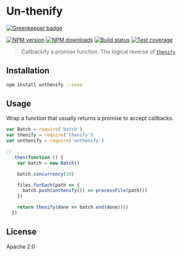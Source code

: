 # Un-thenify

[![Greenkeeper badge](https://badges.greenkeeper.io/blakeembrey/unthenify.svg)](https://greenkeeper.io/)

[![NPM version][npm-image]][npm-url]
[![NPM downloads][downloads-image]][downloads-url]
[![Build status][travis-image]][travis-url]
[![Test coverage][coveralls-image]][coveralls-url]

> Callbackify a promise function. The logical reverse of [`thenify`](https://www.npmjs.com/package/thenify).

## Installation

```sh
npm install unthenify --save
```

## Usage

Wrap a function that usually returns a promise to accept callbacks.

```js
var Batch = require('batch')
var thenify = require('thenify')
var unthenify = require('unthenify')

// ...
  .then(function () {
    var batch = new Batch()

    batch.concurrency(10)

    files.forEach(path => {
      batch.push(unthenify(() => processFile(path)))
    })

    return thenify(done => batch.end(done))()
  })
```

## License

Apache 2.0

[npm-image]: https://img.shields.io/npm/v/unthenify.svg?style=flat
[npm-url]: https://npmjs.org/package/unthenify
[downloads-image]: https://img.shields.io/npm/dm/unthenify.svg?style=flat
[downloads-url]: https://npmjs.org/package/unthenify
[travis-image]: https://img.shields.io/travis/blakeembrey/unthenify.svg?style=flat
[travis-url]: https://travis-ci.org/blakeembrey/unthenify
[coveralls-image]: https://img.shields.io/coveralls/blakeembrey/unthenify.svg?style=flat
[coveralls-url]: https://coveralls.io/r/blakeembrey/unthenify?branch=master
